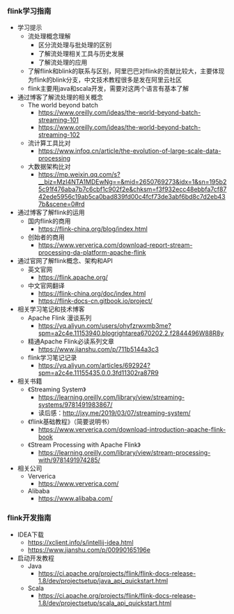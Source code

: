 ### flink学习指南
* 学习提示
    * 流处理概念理解
        * 区分流处理与批处理的区别
        * 了解流处理相关工具与历史发展
        * 了解流处理的应用
    * 了解flink和blink的联系与区别，阿里巴巴对flink的贡献比较大，主要体现为flink的blink分支，中文技术教程很多是发在阿里云社区
    * flink主要用java和scala开发，需要对这两个语言有基本了解
* 通过博客了解流处理的相关概念
    * The world beyond batch
        * <https://www.oreilly.com/ideas/the-world-beyond-batch-streaming-101>
        * <https://www.oreilly.com/ideas/the-world-beyond-batch-streaming-102>
    * 流计算工具比对
        * <https://www.infoq.cn/article/the-evolution-of-large-scale-data-processing>
    * 大数据架构比对
        * <https://mp.weixin.qq.com/s?__biz=MzI4NTA1MDEwNg==&mid=2650769273&idx=1&sn=195b25c91f476aba7b7c6cbf1c902f2e&chksm=f3f932ecc48ebbfa7cf8742ede5956c19ab5ca0bad839fd00c4fcf73de3abf6bd8c7d2eb437b&scene=0#rd>
* 通过博客了解flink的运用
    * 国内flink的商用
        * <https://flink-china.org/blog/index.html>
    * 创始者的商用    
        * <https://www.ververica.com/download-report-stream-processing-da-platform-apache-flink>
* 通过官网了解flink概念、架构和API
    * 英文官网
        * <https://flink.apache.org/>
    * 中文官网翻译
        * <https://flink-china.org/doc/index.html>
        * <https://flink-docs-cn.gitbook.io/project/>
* 相关学习笔记和技术博客
    * Apache Flink 漫谈系列
        * <https://yq.aliyun.com/users/ohyfzrwxmb3me?spm=a2c4e.11153940.blogrightarea670202.2.f2844496W88R8y>
    * 精通Apache Flink必读系列文章
        * <https://www.jianshu.com/p/711b5144a3c3>
    * flink学习笔记记录
        * <https://yq.aliyun.com/articles/692924?spm=a2c4e.11155435.0.0.3fd11302ra87R9>
* 相关书籍
    * 《Streaming System》
        * <https://learning.oreilly.com/library/view/streaming-systems/9781491983867/>
        * 读后感：<http://jxy.me/2019/03/07/streaming-system/>
    * 《flink基础教程》（简要说明书）
        * <https://www.ververica.com/download-introduction-apache-flink-book>
    * 《Stream Processing with Apache Flink》
        * <https://learning.oreilly.com/library/view/stream-processing-with/9781491974285/>
* 相关公司
    * Ververica
        * <https://www.ververica.com/>
    * Alibaba
        * <https://www.alibaba.com/>
### flink开发指南
* IDEA下载
    * <https://xclient.info/s/intellij-idea.html>
    * <https://www.jianshu.com/p/00990165196e>
* 启动开发教程
    * Java
        * <https://ci.apache.org/projects/flink/flink-docs-release-1.8/dev/projectsetup/java_api_quickstart.html>
    * Scala
        * <https://ci.apache.org/projects/flink/flink-docs-release-1.8/dev/projectsetup/scala_api_quickstart.html>
